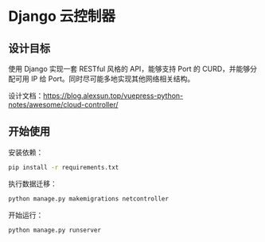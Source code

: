 # Django 云控制器

## 设计目标

使用 Django 实现一套 RESTful 风格的 API，能够支持 Port 的 CURD，并能够分配可用 IP 给 Port。同时尽可能多地实现其他网络相关结构。

设计文档：<https://blog.alexsun.top/vuepress-python-notes/awesome/cloud-controller/>

## 开始使用

安装依赖：

```bash
pip install -r requirements.txt
```

执行数据迁移：

```bash
python manage.py makemigrations netcontroller
```

开始运行：

```bash
python manage.py runserver
```
